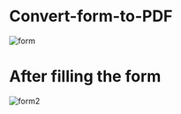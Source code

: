 # Convert-form-to-PDF

![form](https://user-images.githubusercontent.com/44553590/95659609-42fc4a00-0b33-11eb-8566-fdefffe43ca2.png)

# After filling the form

![form2](https://user-images.githubusercontent.com/44553590/95659755-4f34d700-0b34-11eb-8f35-869ff8b89ff1.png)
